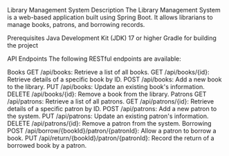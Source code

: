 Library Management System
Description
The Library Management System is a web-based application built using Spring Boot. It allows librarians to manage books, patrons, and borrowing records.

Prerequisites
Java Development Kit (JDK) 17 or higher
Gradle for building the project

API Endpoints
The following RESTful endpoints are available:

Books
GET /api/books: Retrieve a list of all books.
GET /api/books/{id}: Retrieve details of a specific book by ID.
POST /api/books: Add a new book to the library.
PUT /api/books: Update an existing book's information.
DELETE /api/books/{id}: Remove a book from the library.
Patrons
GET /api/patrons: Retrieve a list of all patrons.
GET /api/patrons/{id}: Retrieve details of a specific patron by ID.
POST /api/patrons: Add a new patron to the system.
PUT /api/patrons: Update an existing patron's information.
DELETE /api/patrons/{id}: Remove a patron from the system.
Borrowing
POST /api/borrow/{bookId}/patron/{patronId}: Allow a patron to borrow a book.
PUT /api/return/{bookId}/patron/{patronId}: Record the return of a borrowed book by a patron.
